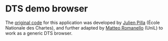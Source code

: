 # DTS demo browser

The [original code](https://github.com/chartes/dts-demo/) for this application was developed by [Julien Pilla](https://github.com/mrgecko) (École Nationale des Chartes), and further adapted by [Matteo Romanello](https://github.com/mromanello) (UniL) to work as a generic DTS browser.
